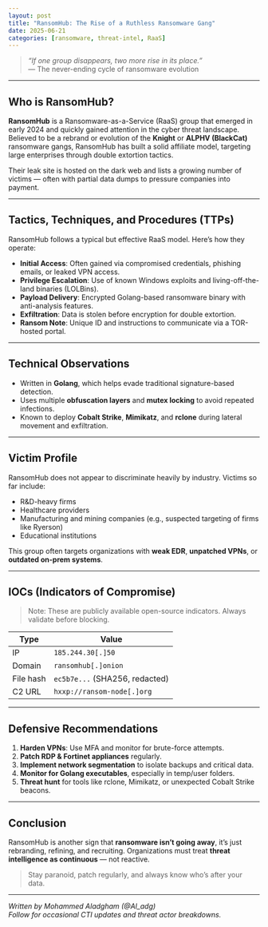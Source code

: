 ```yaml
---
layout: post
title: "RansomHub: The Rise of a Ruthless Ransomware Gang"
date: 2025-06-21
categories: [ransomware, threat-intel, RaaS]
---
```


> *“If one group disappears, two more rise in its place.”*  
— The never-ending cycle of ransomware evolution

---

##  Who is RansomHub?

**RansomHub** is a Ransomware-as-a-Service (RaaS) group that emerged in early 2024 and quickly gained attention in the cyber threat landscape. Believed to be a rebrand or evolution of the **Knight** or **ALPHV (BlackCat)** ransomware gangs, RansomHub has built a solid affiliate model, targeting large enterprises through double extortion tactics.

Their leak site is hosted on the dark web and lists a growing number of victims — often with partial data dumps to pressure companies into payment.

---

##  Tactics, Techniques, and Procedures (TTPs)

RansomHub follows a typical but effective RaaS model. Here’s how they operate:

- **Initial Access**: Often gained via compromised credentials, phishing emails, or leaked VPN access.
- **Privilege Escalation**: Use of known Windows exploits and living-off-the-land binaries (LOLBins).
- **Payload Delivery**: Encrypted Golang-based ransomware binary with anti-analysis features.
- **Exfiltration**: Data is stolen before encryption for double extortion.
- **Ransom Note**: Unique ID and instructions to communicate via a TOR-hosted portal.

---

##  Technical Observations

- Written in **Golang**, which helps evade traditional signature-based detection.
- Uses multiple **obfuscation layers** and **mutex locking** to avoid repeated infections.
- Known to deploy **Cobalt Strike**, **Mimikatz**, and **rclone** during lateral movement and exfiltration.

---

##  Victim Profile

RansomHub does not appear to discriminate heavily by industry. Victims so far include:

- R&D-heavy firms
- Healthcare providers
- Manufacturing and mining companies (e.g., suspected targeting of firms like Ryerson)
- Educational institutions

This group often targets organizations with **weak EDR**, **unpatched VPNs**, or **outdated on-prem systems**.

---

##  IOCs (Indicators of Compromise)

> Note: These are publicly available open-source indicators. Always validate before blocking.

| Type      | Value                        |
|-----------|------------------------------|
| IP        | `185.244.30[.]50`            |
| Domain    | `ransomhub[.]onion`          |
| File hash | `ec5b7e...` (SHA256, redacted)|
| C2 URL    | `hxxp://ransom-node[.]org`   |

---

##  Defensive Recommendations

1. **Harden VPNs**: Use MFA and monitor for brute-force attempts.
2. **Patch RDP & Fortinet appliances** regularly.
3. **Implement network segmentation** to isolate backups and critical data.
4. **Monitor for Golang executables**, especially in temp/user folders.
5. **Threat hunt** for tools like rclone, Mimikatz, or unexpected Cobalt Strike beacons.

---

##  Conclusion

RansomHub is another sign that **ransomware isn’t going away**, it’s just rebranding, refining, and recruiting. Organizations must treat **threat intelligence as continuous** — not reactive.

> Stay paranoid, patch regularly, and always know who’s after your data.

---

*Written by Mohammed Aladgham (@Al_adg)*  
*Follow for occasional CTI updates and threat actor breakdowns.*
